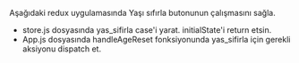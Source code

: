 
Aşağıdaki redux uygulamasında Yaşı sıfırla butonunun çalışmasını sağla.

- store.js dosyasında yas_sifirla case'i yarat. initialState'i return etsin.
- App.js dosyasında handleAgeReset fonksiyonunda yas_sifirla için gerekli aksiyonu dispatch et.